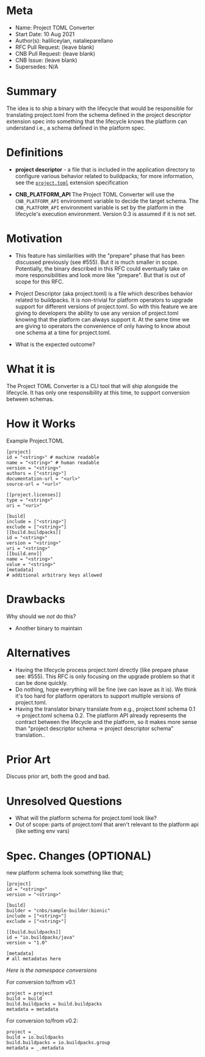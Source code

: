 # Meta
[meta]: #meta
- Name: Project TOML Converter
- Start Date: 10 Aug 2021
- Author(s): haliliceylan, natalieparellano
- RFC Pull Request: (leave blank)
- CNB Pull Request: (leave blank)
- CNB Issue: (leave blank)
- Supersedes: N/A

# Summary
[summary]: #summary

The idea is to ship a binary with the lifecycle that would be responsible for translating project.toml from the schema defined in the project descriptor extension spec into something that the lifecycle knows the platform can understand i.e., a schema defined in the platform spec.

# Definitions
[definitions]: #definitions

* __project descriptor__ - a file that is included in the application directory to configure various behavior related to buildpacks; for more information, see the [`project.toml`](https://github.com/buildpacks/spec/blob/main/extensions/project-descriptor.md) extension specification

* __CNB_PLATFORM_API__ The Project TOML Converter will use the `CNB_PLATFORM_API` environment variable to decide the target schema. The `CNB_PLATFORM_API` environment variable is set by the platform in the lifecycle's execution environment. Version 0.3 is assumed if it is not set.

# Motivation
[motivation]: #motivation

- This feature has similarities with the "prepare" phase that has been discussed previously (see #555). But it is much smaller in scope. Potentially, the binary described in this RFC could eventually take on more responsibilities and look more like "prepare". But that is out of scope for this RFC.

- Project Descriptor (aka project.toml) is a file which describes behavior related to buildpacks. It is non-trivial for platform operators to upgrade support for different versions of project.toml. So with this feature we are giving to developers the ability to use any version of project.toml knowing that the platform can always support it. At the same time we are giving to operators the convenience of only having to know about one schema at a time for project.toml.

- What is the expected outcome?

# What it is
[what-it-is]: #what-it-is

The Project TOML Converter is a CLI tool that will ship alongside the lifecycle. It has only one responsibility at this time, to support conversion between schemas.

# How it Works
[how-it-works]: #how-it-works

Example Project.TOML
```
[project]
id = "<string>" # machine readable
name = "<string>" # human readable
version = "<string>"
authors = ["<string>"]
documentation-url = "<url>"
source-url = "<url>"

[[project.licenses]]
type = "<string>"
uri = "<uri>"

[build]
include = ["<string>"]
exclude = ["<string>"]
[[build.buildpacks]]
id = "<string>"
version = "<string>"
uri = "<string>"
[[build.env]]
name = "<string>"
value = "<string>"
[metadata]
# additional arbitrary keys allowed
```

# Drawbacks
[drawbacks]: #drawbacks

Why should we *not* do this?

- Another binary to maintain

# Alternatives
[alternatives]: #alternatives

- Having the lifecycle process project.toml directly (like prepare phase see: #555). This RFC is only focusing on the upgrade problem so that it can be done quickly.
- Do nothing, hope everything will be fine (we can leave as it is). We think it's too hard for platform operators to support multiple versions of project.toml.
- Having the translator binary translate from e.g., project.toml schema 0.1 -> project.toml schema 0.2. The platform API already represents the contract between the lifecycle and the platform, so it makes more sense than "project descriptor schema -> project descriptor schema" translation.. 

# Prior Art
[prior-art]: #prior-art 

Discuss prior art, both the good and bad.

# Unresolved Questions
[unresolved-questions]: #unresolved-questions

- What will the platform schema for project.toml look like?
- Out of scope: parts of project.toml that aren't relevant to the platform api (like setting env vars)

# Spec. Changes (OPTIONAL)
new platform schema look something like that;
```
[project]
id = "<string>"
version = "<string>"

[build]
builder = "cnbs/sample-builder:bionic"
include = ["<string>"]
exclude = ["<string>"]

[[build.buildpacks]]
id = "io.buildpacks/java"
version = "1.0"

[metadata]
# all metadatas here
```

*Here is the namespace conversions*

For conversion to/from v0.1
```
project = project
build = build
build.buildpacks = build.buildpacks
metadata = metadata
```

For conversion to/from v0.2:

```
project = _
build = io.buildpacks
build.buildpacks = io.buildpacks.group
metadata = _.metadata
```